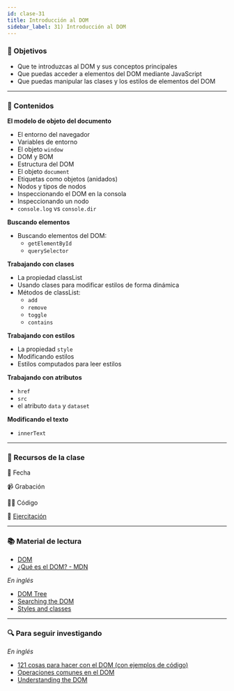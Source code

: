 ```yaml
---
id: clase-31
title: Introducción al DOM
sidebar_label: 31) Introducción al DOM
---
```


### 🏁 Objetivos

- Que te introduzcas al DOM y sus conceptos principales
- Que puedas acceder a elementos del DOM mediante JavaScript
- Que puedas manipular las clases y los estilos de elementos del DOM

---

### 📝 Contenidos

**El modelo de objeto del documento**

- El entorno del navegador
- Variables de entorno
- El objeto `window`
- DOM y BOM
- Estructura del DOM
- El objeto `document`
- Etiquetas como objetos (anidados)
- Nodos y tipos de nodos
- Inspeccionando el DOM en la consola
- Inspeccionando un nodo
- `console.log` vs `console.dir`

**Buscando elementos**

- Buscando elementos del DOM:
  - `getElementById`
  - `querySelector`

**Trabajando con clases**

- La propiedad classList
- Usando clases para modificar estilos de forma dinámica
- Métodos de classList:
  - `add`
  - `remove`
  - `toggle`
  - `contains`

**Trabajando con estilos**

- La propiedad `style`
- Modificando estilos
- Estilos computados para leer estilos

**Trabajando con atributos**

- `href`
- `src`
- el atributo `data` y `dataset`

**Modificando el texto**

- `innerText`

---

### 🚀 Recursos de la clase

📆 Fecha

📹 Grabación

👩‍💻 Código

💪 [Ejercitación](https://github.com/Ada-IT/ejercicios-frontend/blob/master/modulo-2/ejercicios/17-dom.md)

---

### 📚 Material de lectura

- [DOM](https://frontend.adaitw.org/docs/js/js08)
- [¿Qué es el DOM? - MDN](https://developer.mozilla.org/es/docs/Referencia_DOM_de_Gecko/Introducci%C3%B3n)

_En inglés_

- [DOM Tree](https://javascript.info/dom-nodes)
- [Searching the DOM](https://javascript.info/searching-elements-dom)
- [Styles and classes](https://javascript.info/styles-and-classes)

---

### 🔍 Para seguir investigando

_En inglés_

- [121 cosas para hacer con el DOM (con ejemplos de código)](https://htmldom.dev/)
- [Operaciones comunes en el DOM](https://plainjs.com/javascript/traversing/)
- [Understanding the DOM](https://www.digitalocean.com/community/tutorial_series/understanding-the-dom-document-object-model)
